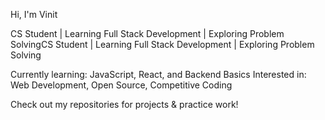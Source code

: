 Hi, I'm Vinit

CS Student | Learning Full Stack Development | Exploring Problem SolvingCS Student | Learning Full Stack Development | Exploring Problem Solving

Currently learning: JavaScript, React, and Backend Basics
Interested in: Web Development, Open Source, Competitive Coding

Check out my repositories for projects & practice work!

